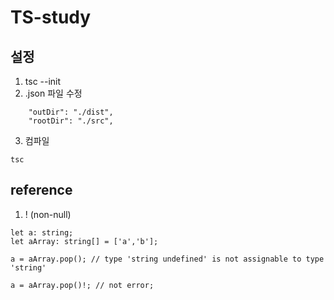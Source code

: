 # TS-study

## 설정

1. tsc --init
2. .json 파일 수정

```
    "outDir": "./dist",
    "rootDir": "./src",
```

3. 컴파일

```
tsc
```

## reference
1. ! (non-null)
```
let a: string;
let aArray: string[] = ['a','b'];

a = aArray.pop(); // type 'string undefined' is not assignable to type 'string'
```

```
a = aArray.pop()!; // not error;
```